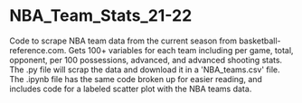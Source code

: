 # NBA_Team_Stats_21-22

Code to scrape NBA team data from the current season from basketball-reference.com. Gets 100+ variables for each team including per game, total, opponent, per 100 possessions, advanced, and advanced shooting stats. The .py file will scrap the data and download it in a 'NBA_teams.csv' file. The .ipynb file has the same code broken up for easier reading, and includes code for a labeled scatter plot with the NBA teams data.
